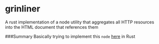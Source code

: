 # grinliner
A rust implementation of a node utility that aggregates all HTTP resources into the HTML document that references them

###Summary
Basically trying to implement this `node` [here](https://github.com/remy/inliner) in Rust